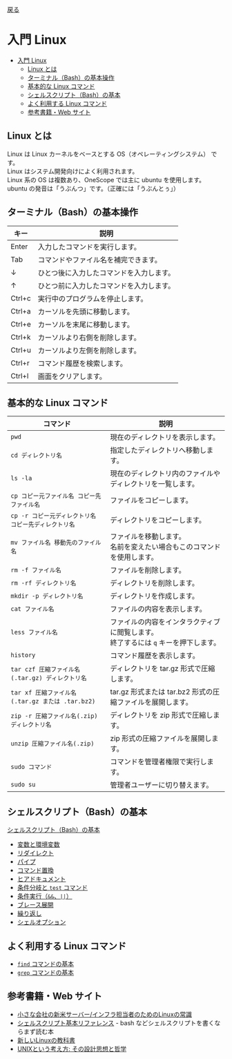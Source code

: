 [戻る](../../../README.md)

# 入門 Linux

- [入門 Linux](#入門-linux)
  - [Linux とは](#linux-とは)
  - [ターミナル（Bash）の基本操作](#ターミナルbashの基本操作)
  - [基本的な Linux コマンド](#基本的な-linux-コマンド)
  - [シェルスクリプト（Bash）の基本](#シェルスクリプトbashの基本)
  - [よく利用する Linux コマンド](#よく利用する-linux-コマンド)
  - [参考書籍・Web サイト](#参考書籍web-サイト)

## Linux とは

Linux は Linux カーネルをベースとする OS（オペレーティングシステム） です。  
Linux はシステム開発向けによく利用されます。  
Linux 系の OS は複数あり、OneScope では主に ubuntu を使用します。  
ubuntu の発音は「うぶんつ」です。（正確には「うぶんとぅ」）

## ターミナル（Bash）の基本操作

| キー   | 説明                                     |
| ------ | ---------------------------------------- |
| Enter  | 入力したコマンドを実行します。           |
| Tab    | コマンドやファイル名を補完できます。     |
| ↓      | ひとつ後に入力したコマンドを入力します。 |
| ↑      | ひとつ前に入力したコマンドを入力します。 |
| Ctrl+c | 実行中のプログラムを停止します。         |
| Ctrl+a | カーソルを先頭に移動します。             |
| Ctrl+e | カーソルを末尾に移動します。             |
| Ctrl+k | カーソルより右側を削除します。           |
| Ctrl+u | カーソルより左側を削除します。           |
| Ctrl+r | コマンド履歴を検索します。               |
| Ctrl+l | 画面をクリアします。                     |

## 基本的な Linux コマンド

| コマンド                                              | 説明                                                                                   |
| ----------------------------------------------------- | -------------------------------------------------------------------------------------- |
| `pwd`                                                 | 現在のディレクトリを表示します。                                                       |
| `cd ディレクトリ名`                                   | 指定したディレクトリへ移動します。                                                     |
| `ls -la`                                              | 現在のディレクトリ内のファイルやディレクトリを一覧します。                             |
| `cp コピー元ファイル名 コピー先ファイル名`            | ファイルをコピーします。                                                               |
| `cp -r コピー元ディレクトリ名 コピー先ディレクトリ名` | ディレクトリをコピーします。                                                           |
| `mv ファイル名 移動先のファイル名`                    | ファイルを移動します。<br/>名前を変えたい場合もこのコマンドを使用します。              |
| `rm -f ファイル名`                                    | ファイルを削除します。                                                                 |
| `rm -rf ディレクトリ名`                               | ディレクトリを削除します。                                                             |
| `mkdir -p ディレクトリ名`                             | ディレクトリを作成します。                                                             |
| `cat ファイル名`                                      | ファイルの内容を表示します。                                                           |
| `less ファイル名`                                     | ファイルの内容をインタラクティブに閲覧します。<br/>終了するには `q` キーを押下します。 |
| `history`                                             | コマンド履歴を表示します。                                                             |
| `tar czf 圧縮ファイル名(.tar.gz) ディレクトリ名`      | ディレクトリを tar.gz 形式で圧縮します。                                               |
| `tar xf 圧縮ファイル名(.tar.gz または .tar.bz2)`      | tar.gz 形式または tar.bz2 形式の圧縮ファイルを展開します。                             |
| `zip -r 圧縮ファイル名(.zip) ディレクトリ名`          | ディレクトリを zip 形式で圧縮します。                                                  |
| `unzip 圧縮ファイル名(.zip)`                          | zip 形式の圧縮ファイルを展開します。                                                   |
| `sudo コマンド`                                       | コマンドを管理者権限で実行します。                                                     |
| `sudo su`                                             | 管理者ユーザーに切り替えます。                                                         |

## シェルスクリプト（Bash）の基本

[シェルスクリプト（Bash）の基本](01_シェルスクリプトの基本/README.md)

- [変数と環境変数](01_シェルスクリプトの基本/01_変数と環境変数/README.md)
- [リダイレクト](01_シェルスクリプトの基本/02_リダイレクト/README.md)
- [パイプ](01_シェルスクリプトの基本/03_パイプ/README.md)
- [コマンド置換](01_シェルスクリプトの基本/04_コマンド置換/README.md)
- [ヒアドキュメント](01_シェルスクリプトの基本/05_ヒアドキュメント/README.md)
- [条件分岐と `test` コマンド](01_シェルスクリプトの基本/06_条件分岐とtestコマンド/README.md)
- [条件実行（`&&`、`||`）](01_シェルスクリプトの基本/07_条件実行/README.md)
- [ブレース展開](01_シェルスクリプトの基本/08_ブレース展開/README.md)
- [繰り返し](01_シェルスクリプトの基本/09_繰り返し/README.md)
- [シェルオプション](01_シェルスクリプトの基本/10_シェルオプション/README.md)

## よく利用する Linux コマンド

- [`find` コマンドの基本](03_findコマンドの基本/README.md)
- [`grep` コマンドの基本](04_grepコマンドの基本/README.md)

## 参考書籍・Web サイト

- [小さな会社の新米サーバー/インフラ担当者のためのLinuxの常識](https://www.amazon.co.jp/dp/4883379426)
- [シェルスクリプト基本リファレンス](https://gihyo.jp/book/2024/978-4-297-14006-9) - bash などシェルスクリプトを書くならまず読む本
- [新しいLinuxの教科書](https://www.amazon.co.jp/dp/4815624313)
- [UNIXという考え方: その設計思想と哲学](https://www.amazon.co.jp/dp/4274064069)
